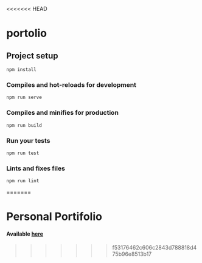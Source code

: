 <<<<<<< HEAD
# portolio

## Project setup

```
npm install
```

### Compiles and hot-reloads for development

```
npm run serve
```

### Compiles and minifies for production

```
npm run build
```

### Run your tests

```
npm run test
```

### Lints and fixes files

```
npm run lint
```
=======
# Personal Portifolio

#### Available [here](https://dmscn.githubio.com/portfolio)
>>>>>>> f53176462c606c2843d788818d475b96e8513b17
